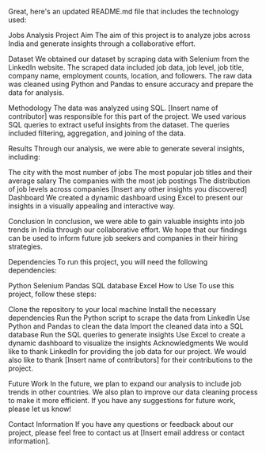 
Great, here's an updated README.md file that includes the technology used:

Jobs Analysis Project
Aim
The aim of this project is to analyze jobs across India and generate insights through a collaborative effort.

Dataset
We obtained our dataset by scraping data with Selenium from the LinkedIn website. The scraped data included job data, job level, job title, company name, employment counts, location, and followers. The raw data was cleaned using Python and Pandas to ensure accuracy and prepare the data for analysis.

Methodology
The data was analyzed using SQL. [Insert name of contributor] was responsible for this part of the project. We used various SQL queries to extract useful insights from the dataset. The queries included filtering, aggregation, and joining of the data.

Results
Through our analysis, we were able to generate several insights, including:

The city with the most number of jobs
The most popular job titles and their average salary
The companies with the most job postings
The distribution of job levels across companies
[Insert any other insights you discovered]
Dashboard
We created a dynamic dashboard using Excel to present our insights in a visually appealing and interactive way.

Conclusion
In conclusion, we were able to gain valuable insights into job trends in India through our collaborative effort. We hope that our findings can be used to inform future job seekers and companies in their hiring strategies.

Dependencies
To run this project, you will need the following dependencies:

Python
Selenium
Pandas
SQL database
Excel
How to Use
To use this project, follow these steps:

Clone the repository to your local machine
Install the necessary dependencies
Run the Python script to scrape the data from LinkedIn
Use Python and Pandas to clean the data
Import the cleaned data into a SQL database
Run the SQL queries to generate insights
Use Excel to create a dynamic dashboard to visualize the insights
Acknowledgments
We would like to thank LinkedIn for providing the job data for our project. We would also like to thank [Insert name of contributors] for their contributions to the project.

Future Work
In the future, we plan to expand our analysis to include job trends in other countries. We also plan to improve our data cleaning process to make it more efficient. If you have any suggestions for future work, please let us know!

Contact Information
If you have any questions or feedback about our project, please feel free to contact us at [Insert email address or contact information].
